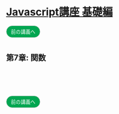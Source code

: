 <style>
.mb {
  margin-bottom: 90px;
}
.mt {
  margin-top: 90px;
}
.box {
  position: relative;
}
.box .box_left {
  position: absolute;
  left: 0;
}
.box .box_right {
  position: absolute;
  right: 0;
}
.btn {
  padding: 6px 12px;
  border-radius: 7em;
  border: solid 1px #ccc;
}
.bg-info {
  background-color: #00a651;
  color: #ffffff;
}
</style>


# [Javascript講座 基礎編](basic.html)

<div class="box mb">
  <a class="box_left" href="basic6.html">
    <button class="btn bg-info">前の講義へ</button>
  </a>
</div>

## 第7章: 関数


<div class="box mt mb">
  <a class="box_left" href="basic6.html">
    <button class="btn bg-info">前の講義へ</button>
  </a>
</div>
